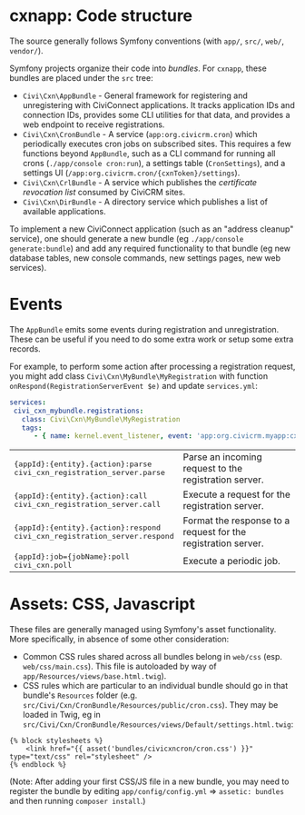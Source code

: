 # cxnapp: Code structure

The source generally follows Symfony conventions (with `app/`, `src/`, `web/`, `vendor/`).

Symfony projects organize their code into *bundles*. For `cxnapp`, these bundles are placed under
the `src` tree:

 * `Civi\Cxn\AppBundle` - General framework for registering and unregistering with CiviConnect
    applications.  It tracks application IDs and connection IDs, provides some CLI utilities for
    that data, and provides a web endpoint to receive registrations.
 * `Civi\Cxn\CronBundle` - A service (`app:org.civicrm.cron`) which periodically executes cron jobs
   on subscribed sites.  This requires a few functions beyond `AppBundle`, such as a CLI
   command for running all crons (`./app/console cron:run`), a settings table (`CronSettings`),
   and a settings UI (`/app:org.civicrm.cron/{cxnToken}/settings`).
 * `Civi\Cxn\CrlBundle` - A service which publishes the *certificate revocation list* consumed
   by CiviCRM sites.
 * `Civi\Cxn\DirBundle` - A directory service which publishes a list of available applications.

To implement a new CiviConnect application (such as an "address cleanup" service), one should
generate a new bundle (eg `./app/console generate:bundle`) and add any required functionality to
that bundle (eg new database tables, new console commands, new settings pages, new web services).

# Events

The `AppBundle` emits some events during registration and unregistration.
These can be useful if you need to do some extra work or setup some extra
records.

For example, to perform some action after processing a registration request,
you might add class `Civi\Cxn\MyBundle\MyRegistration` with function
`onRespond(RegistrationServerEvent $e)` and update `services.yml`:

```yaml
services:
 civi_cxn_mybundle.registrations:
   class: Civi\Cxn\MyBundle\MyRegistration
   tags:
      - { name: kernel.event_listener, event: 'app:org.civicrm.myapp:cxn.register:respond', method: onRespond }
```

<table>
  <tbody>
    <tr>
        <td>
          <tt>{appId}:{entity}.{action}:parse</tt><br/>
          <tt>civi_cxn_registration_server.parse</tt>
        </td>
        <td>
          Parse an incoming request to the registration server.
        </td>
    </tr>
    <tr>
        <td>
            <tt>{appId}:{entity}.{action}:call</tt><br/>
            <tt>civi_cxn_registration_server.call</tt>
        </td>
        <td>
          Execute a request for the registration server.
        </td>
    </tr>
    <tr>
        <td>
            <tt>{appId}:{entity}.{action}:respond</tt><br/>
            <tt>civi_cxn_registration_server.respond</tt>
        </td>
        <td>
          Format the response to a request for the registration server.
        </td>
    </tr>
    <tr>
        <td>
            <tt>{appId}:job={jobName}:poll</tt><br/>
            <tt>civi_cxn.poll</tt>
        </td>
        <td>
          Execute a periodic job.
        </td>
    </tr>
  </tbody>
</table>

# Assets: CSS, Javascript

These files are generally managed using Symfony's asset functionality. More specifically,
in absence of some other consideration:

 * Common CSS rules shared across all bundles belong in `web/css` (esp. `web/css/main.css`).
   This file is autoloaded by way of `app/Resources/views/base.html.twig`).
 * CSS rules which are particular to an individual bundle should go in that bundle's
   `Resources` folder (e.g. `src/Civi/Cxn/CronBundle/Resources/public/cron.css`).
   They may be loaded in Twig, eg in `src/Civi/Cxn/CronBundle/Resources/views/Default/settings.html.twig`:

```
{% block stylesheets %}
    <link href="{{ asset('bundles/civicxncron/cron.css') }}" type="text/css" rel="stylesheet" />
{% endblock %}
```

(Note: After adding your first CSS/JS file in a new bundle, you may need to register the bundle by
editing `app/config/config.yml` => `assetic: bundles` and then running `composer install`.)
